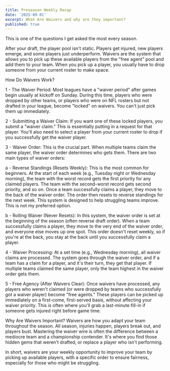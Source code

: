 ```yaml
---
title: Preseason Weekly Recap
date: '2025-09-01'
excerpt: What Are Waivers and why are they important?
published: true
---
```

This is one of the questions I get asked the most every season.

After your draft, the player pool isn't static. Players get injured, new players emerge, and some players just underperform. Waivers are the system that allows you to pick up these available players from the "free agent" pool and add them to your team. When you pick up a player, you usually have to drop someone from your current roster to make space.

How Do Waivers Work?

1 - The Waiver Period: Most leagues have a "waiver period" after games begin usually at kickoff on Sunday.   During this time, players who were dropped by other teams, or players who were on NFL rosters but not drafted in your league, become "locked" on waivers. You can't just pick them up immediately.

2 - Submitting a Waiver Claim:  If you want one of these locked players, you submit a "waiver claim." This is essentially putting in a request for that player. You'll also need to select a player from your current roster to drop if you successfully get the waiver player.

3 - Waiver Order: This is the crucial part. When multiple teams claim the same player, the waiver order determines who gets them. There are two main types of waiver orders:

a - Reverse Standings (Resets Weekly): This is the most common for beginners. At the start of each week (e.g., Tuesday night or Wednesday morning), the team with the worst record gets the first priority for any claimed players. The team with the second-worst record gets second priority, and so on. Once a team successfully claims a player, they move to the back of the waiver order. The order then resets to reverse standings for the next week. This system is designed to help struggling teams improve.  This is not my preferred option.

b - Rolling Waiver (Never Resets): In this system, the waiver order is set at the beginning of the season (often reverse draft order). When a team successfully claims a player, they move to the very end of the waiver order, and everyone else moves up one spot. This order doesn't reset weekly, so if you're at the back, you stay at the back until you successfully claim a player.

4 - Waiver Processing:  At a set time (e.g., Wednesday morning), all waiver claims are processed. The system goes through the waiver order, and if a team has a claim for a player, and it's their turn, they get that player. If multiple teams claimed the same player, only the team highest in the waiver order gets them.

5 - Free Agency (After Waivers Clear):  Once waivers have processed, any players who weren't claimed (or were dropped by teams who successfully got a waiver player) become "free agents." These players can be picked up immediately on a first-come, first-served basis, without affecting your waiver priority. This is often where you'll grab a last-minute fill-in if someone gets injured right before game time.

Why Are Waivers Important?  Waivers are how you adapt your team throughout the season. All season, injuries happen, players break out, and players bust. Mastering the waiver wire is often the difference between a mediocre team and a championship contender. It's where you find those hidden gems that weren't drafted, or replace a player who isn't performing.

In short, waivers are your weekly opportunity to improve your team by picking up available players, with a specific order to ensure fairness, especially for those who might be struggling.
